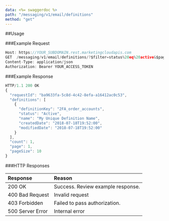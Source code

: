 ```yaml
---
data: <%= swaggerdoc %>
path: "/messaging/v1/email/definitions"
method: "get"
---
```

##Usage

###Example Request
```js
Host: https://YOUR_SUBDOMAIN.rest.marketingcloudapis.com
GET  /messaging/v1/email/definitions/?$filter=status%20eq%20active&$pageSize=10&$page=1&$orderBy=name
Content-Type: application/json
Authorization: Bearer YOUR_ACCESS_TOKEN
```

###Example Response
```js
HTTP/1.1 200 OK
{
  "requestId": "ba9633fa-5c8d-4c42-8efa-a16412ac0c53",
  "definitions": [
    {
      "definitionKey": "2FA_order_accounts",
      "status": "Active",
      "name": "My Unique Definition Name",
      "createdDate": "2018-07-18T19:52:00",
      "modifiedDate": "2018-07-18T19:52:00"
    }
  ],
  "count": 1,
  "page": 1,
  "pageSize": 10
}
```

###HTTP Responses
<table class="table table-hover">
<thead align="left">
<tr>
<th>Response</th>
<th>Reason</th>
</tr>
</thead>
<tbody>
<tr>
<td>200 OK</td>
<td>Success. Review example response.</td>
</tr>
<tr>
<td>400 Bad Request</td>
<td>Invalid request</td>
</tr>
<tr>
<td>403 Forbidden</td>
<td>Failed to pass authorization.</td>
</tr>
<tr>
<td>500 Server Error</td>
<td>Internal error</td>
</tr>
</tbody>
</table>
